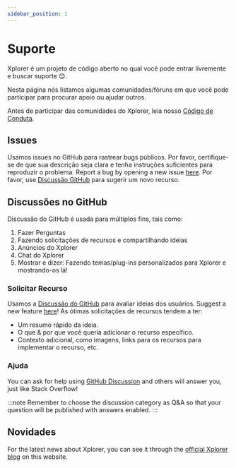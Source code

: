 ```yaml
---
sidebar_position: 1
---
```

# Suporte
Xplorer é um projeto de código aberto no qual você pode entrar livremente e buscar suporte 😊.

Nesta página nós listamos algumas comunidades/fóruns em que você pode participar para procurar apoio ou ajudar outros.

Antes de participar das comunidades do Xplorer, leia nosso [Código de Conduta](/community/CODE_OF_CONDUCT/).

## Issues
Usamos issues no GitHub para rastrear bugs públicos. Por favor, certifique-se de que sua descrição seja clara e tenha instruções suficientes para reproduzir o problema. Report a bug by opening a new issue [here](https://github.com/kimlimjustin/xplorer/issues/new). Por favor, use [Discussão GitHub](https://github.com/kimlimjustin/xplorer/discussions) para sugerir um novo recurso.

## Discussões no GitHub
Discussão do GitHub é usada para múltiplos fins, tais como:
1. Fazer Perguntas
2. Fazendo solicitações de recursos e compartilhando ideias
3. Anúncios do Xplorer
4. Chat do Xplorer
5. Mostrar e dizer: Fazendo temas/plug-ins personalizados para Xplorer e mostrando-os lá!


### Solicitar Recurso
Usamos a [Discussão do GitHub](https://github.com/kimlimjustin/xplorer/discussion) para avaliar ideias dos usuários. Suggest a new feature [here](https://github.com/kimlimjustin/xplorer/discussions/new)! As ótimas solicitações de recursos tendem a ter:
- Um resumo rápido da ideia.
- O que & por que você queria adicionar o recurso específico.
- Contexto adicional, como imagens, links para os recursos para implementar o recurso, etc.
### Ajuda
You can ask for help using [GitHub Discussion](https://github.com/kimlimjustin/xplorer/discussions) and others will answer you, just like Stack Overflow!

:::note Remember to choose the discussion category as Q&A so that your question will be published with answers enabled. :::

## Novidades
For the latest news about Xplorer, you can see it through the [official Xplorer blog](/blog) on this website.
